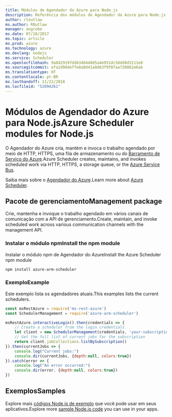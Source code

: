 ```yaml
---
title: Módulos de Agendador do Azure para Node.js
description: Referência dos módulos de Agendador do Azure para Node.js
author: rloutlaw
ms.author: ROutlaw
manager: angrobe
ms.date: 07/18/2017
ms.topic: article
ms.prod: azure
ms.technology: azure
ms.devlang: nodejs
ms.service: Scheduler
ms.openlocfilehash: 9a842919fddb3d6448d5a4e951dc58dd0d3211e0
ms.sourcegitcommit: efa2d98deffe8a0d41a8d63f9f07aa720862e6ab
ms.translationtype: HT
ms.contentlocale: pt-BR
ms.lasthandoff: 11/22/2018
ms.locfileid: "52094261"
---
```

# <a name="azure-scheduler-modules-for-nodejs"></a><span data-ttu-id="ae81a-103">Módulos de Agendador do Azure para Node.js</span><span class="sxs-lookup"><span data-stu-id="ae81a-103">Azure Scheduler modules for Node.js</span></span>

<span data-ttu-id="ae81a-104">O Agendador do Azure cria, mantém e invoca o trabalho agendado por meio de HTTP, HTTPS, uma fila de armazenamento ou do [Barramento de Serviço do Azure](/azure/service-bus-messaging/service-bus-messaging-overview).</span><span class="sxs-lookup"><span data-stu-id="ae81a-104">Azure Scheduler creates, maintains, and invokes scheduled work via HTTP, HTTPS, a storage queue, or the [Azure Service Bus](/azure/service-bus-messaging/service-bus-messaging-overview).</span></span>

<span data-ttu-id="ae81a-105">Saiba mais sobre o [Agendador do Azure](/azure/scheduler/scheduler-intro).</span><span class="sxs-lookup"><span data-stu-id="ae81a-105">Learn more about [Azure Scheduler](/azure/scheduler/scheduler-intro).</span></span>

## <a name="management-package"></a><span data-ttu-id="ae81a-106">Pacote de gerenciamento</span><span class="sxs-lookup"><span data-stu-id="ae81a-106">Management package</span></span>

<span data-ttu-id="ae81a-107">Crie, mantenha e invoque o trabalho agendado em vários canais de comunicação com a API de gerenciamento.</span><span class="sxs-lookup"><span data-stu-id="ae81a-107">Create, maintain, and invoke scheduled work across various communication channels with the management API.</span></span>

### <a name="install-the-npm-module"></a><span data-ttu-id="ae81a-108">Instalar o módulo npm</span><span class="sxs-lookup"><span data-stu-id="ae81a-108">Install the npm module</span></span>

<span data-ttu-id="ae81a-109">Instalar o módulo npm de Agendador do Azure</span><span class="sxs-lookup"><span data-stu-id="ae81a-109">Install the Azure Scheduler npm module</span></span>

```bash
npm install azure-arm-scheduler
```

### <a name="example"></a><span data-ttu-id="ae81a-110">Exemplo</span><span class="sxs-lookup"><span data-stu-id="ae81a-110">Example</span></span>

<span data-ttu-id="ae81a-111">Este exemplo lista os agendadores atuais.</span><span class="sxs-lookup"><span data-stu-id="ae81a-111">This examples lists the current schedulers.</span></span>

```javascript
const msRestAzure = require('ms-rest-azure')
const SchedulerManagement = require('azure-arm-scheduler')

msRestAzure.interactiveLogin().then(credentials => {
    // Create a scheduler from the login credentials
    let client = new SchedulerManagement(credentials, 'your-subscription-id')
    // Get the full list of current jobs for the subscription
    return client.jobCollections.listBySubscription()
}).then(currentJobs => {
    console.log("Current jobs:")
    console.dir(currentJobs, {depth:null, colors:true})
}).catch(error => {
    console.log("An error occurred:")
    console.dir(error, {depth:null, colors:true})
})
```

## <a name="samples"></a><span data-ttu-id="ae81a-112">Exemplos</span><span class="sxs-lookup"><span data-stu-id="ae81a-112">Samples</span></span>

<span data-ttu-id="ae81a-113">Explore mais [códigos Node.js de exemplo](https://azure.microsoft.com/resources/samples/?platform=nodejs) que você pode usar em seus aplicativos.</span><span class="sxs-lookup"><span data-stu-id="ae81a-113">Explore more [sample Node.js code](https://azure.microsoft.com/resources/samples/?platform=nodejs) you can use in your apps.</span></span>
